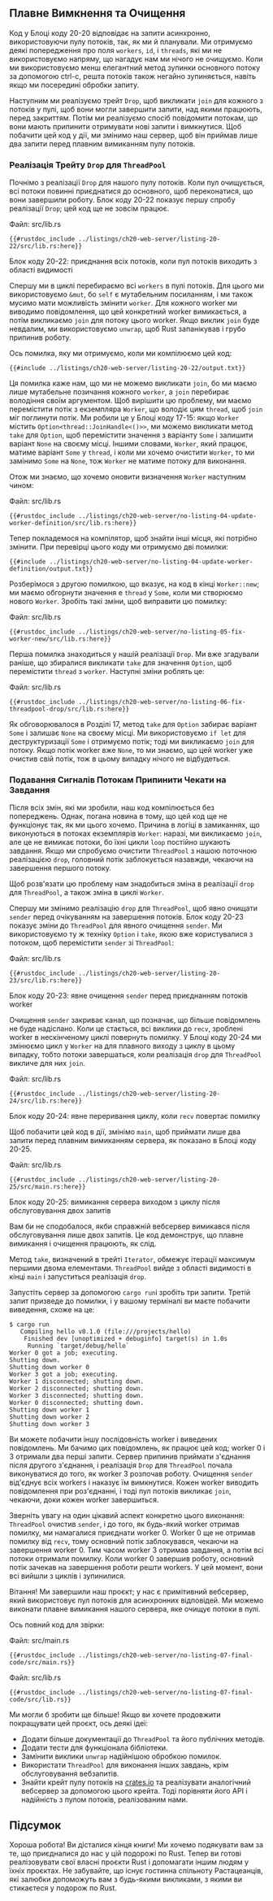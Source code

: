 ## Плавне Вимкнення та Очищення

Код у Блоці коду 20-20 відповідає на запити асинхронно, використовуючи пулу потоків, так, як ми й планували. Ми отримуємо деякі попередження про поля `workers`, `id`, і `threads`, які ми не використовуємо напряму, що нагадує нам ми нічого не очищуємо. Коли ми використовуємо менш елегантний метод зупинки основного потоку за допомогою <span
class="keystroke">ctrl-c</span>, решта потоків також негайно зупиняється, навіть якщо ми посередині обробки запиту.

Наступним ми реалізуємо трейт `Drop`, щоб викликати `join` для кожного з потоків у пулі, щоб вони могли завершити запити, над якими працюють, перед закриттям. Потім ми реалізуємо спосіб повідомити потокам, що вони мають припинити отримувати нові запити і вимкнутися. Щоб побачити цей код у дії, ми змінимо наш сервер, щоб він приймав лише два запити перед плавним вимиканням пулу потоків.

### Реалізація Трейту `Drop` для `ThreadPool`

Почнімо з реалізації `Drop` для нашого пулу потоків. Коли пул очищується, всі потоки повинні приєднатися до основного, щоб переконатися, що вони завершили роботу. Блок коду 20-22 показує першу спробу реалізації `Drop`; цей код ще не зовсім працює.

<span class="filename">Файл: src/lib.rs</span>

```rust,ignore,does_not_compile
{{#rustdoc_include ../listings/ch20-web-server/listing-20-22/src/lib.rs:here}}
```


<span class="caption">Блок коду 20-22: приєднання всіх потоків, коли пул потоків виходить з області видимості</span>

Спершу ми в циклі перебираємо всі `workers` в пулі потоків. Для цього ми використовуємо `&mut`, бо `self` є мутабельним посиланням, і ми також мусимо мати можливість змінити `worker`. Для кожного worker ми виводимо повідомлення, що цей конкретний worker вимикається, а потім викликаємо `join` для потоку цього worker. Якщо виклик `join` буде невдалим, ми використовуємо `unwrap`, щоб Rust запанікував і грубо припинив роботу.

Ось помилка, яку ми отримуємо, коли ми компілюємо цей код:

```console
{{#include ../listings/ch20-web-server/listing-20-22/output.txt}}
```

Ця помилка каже нам, що ми не можемо викликати `join`, бо ми маємо лише мутабельне позичання кожного `worker`, а `join` перебирає володіння своїм аргументом. Щоб вирішити цю проблему, ми маємо перемістити потік з екземпляра `Worker`, що володіє цим `thread`, щоб `join` міг поглинути потік. Ми робили це у Блоці коду 17-15: якщо `Worker` містить `Option<thread::JoinHandle<()>>`, ми можемо викликати метод `take` для `Option`, щоб перемістити значення з варіанту `Some` і залишити варіант `None` на своєму місці. Іншими словами, `Worker`, який працює, матиме варіант `Some` у `thread`, і коли ми хочемо очистити `Worker`, то ми замінимо `Some` на `None`, тож `Worker` не матиме потоку для виконання.

Отож ми знаємо, що хочемо оновити визначення `Worker` наступним чином:

<span class="filename">Файл: src/lib.rs</span>

```rust,ignore,does_not_compile
{{#rustdoc_include ../listings/ch20-web-server/no-listing-04-update-worker-definition/src/lib.rs:here}}
```

Тепер покладемося на компілятор, щоб знайти інші місця, які потрібно змінити. При перевірці цього коду ми отримуємо дві помилки:

```console
{{#include ../listings/ch20-web-server/no-listing-04-update-worker-definition/output.txt}}
```

Розберімося з другою помилкою, що вказує, на код в кінці `Worker::new`; ми маємо обгорнути значення e `thread` у `Some`, коли ми створюємо нового `Worker`. Зробіть такі зміни, щоб виправити цю помилку:

<span class="filename">Файл: src/lib.rs</span>

```rust,ignore,does_not_compile
{{#rustdoc_include ../listings/ch20-web-server/no-listing-05-fix-worker-new/src/lib.rs:here}}
```

Перша помилка знаходиться у нашій реалізації `Drop`. Ми вже згадували раніше, що збиралися викликати `take` для значення `Option`, щоб перемістити `thread` з `worker`. Наступні зміни роблять це:

<span class="filename">Файл: src/lib.rs</span>

```rust,ignore,not_desired_behavior
{{#rustdoc_include ../listings/ch20-web-server/no-listing-06-fix-threadpool-drop/src/lib.rs:here}}
```

Як обговорювалося в Розділі 17, метод `take` для `Option` забирає варіант `Some` і залишає `None` на своєму місці. Ми використовуємо `if let` для деструктуризації `Some` і отримуємо потік; тоді ми викликаємо `join` для потоку. Якщо потік worker вже `None`, то ми знаємо, що цей worker уже очистив свій потік, тож в цьому випадку нічого не відбудеться.

### Подавання Сигналів Потокам Припинити Чекати на Завдання

Після всіх змін, які ми зробили, наш код компілюється без попереджень. Однак, погана новина в тому, що цей код ще не функціонує так, як ми цього хочемо. Причина в логіці в замиканнях, що виконуються в потоках екземплярів `Worker`: наразі, ми викликаємо `join`, але це не вимикає потоки, бо їхні цикли `loop` постійно шукають завдання. Якщо ми спробуємо очистити `ThreadPool` з нашою поточною реалізацією `drop`, головний потік заблокується назавжди, чекаючи на завершення першого потоку.

Щоб розв'язати цю проблему нам знадобиться зміна в реалізації `drop` для `ThreadPool`, а також зміна в циклі `Worker`.

Спершу ми змінимо реалізацію `drop` для `ThreadPool`, щоб явно очищати `sender` перед очікуванням на завершення потоків. Блок коду 20-23 показує зміни до `ThreadPool` для явного очищення `sender`. Ми використовуємо ту ж техніку `Option` і `take`, якою вже користувалися з потоком, щоб перемістити `sender` зі `ThreadPool`:

<span class="filename">Файл: src/lib.rs</span>

```rust,noplayground,not_desired_behavior
{{#rustdoc_include ../listings/ch20-web-server/listing-20-23/src/lib.rs:here}}
```


<span class="caption">Блок коду 20-23: явне очищення `sender` перед приєднанням потоків worker</span>

Очищення `sender` закриває канал, що позначає, що більше повідомлень не буде надіслано. Коли це стається, всі виклики до `recv`, зроблені worker в нескінченому циклі повернуть помилку. У Блоці коду 20-24 ми змінюємо цикл у `Worker` на для плавного виходу з циклу в цьому випадку, тобто потоки завершаться, коли реалізація `drop` для `ThreadPool` викличе для них `join`.

<span class="filename">Файл: src/lib.rs</span>

```rust,noplayground
{{#rustdoc_include ../listings/ch20-web-server/listing-20-24/src/lib.rs:here}}
```


<span class="caption">Блок коду 20-24: явне переривання циклу, коли `recv` повертає помилку</span>

Щоб побачити цей код в дії, змінімо `main`, щоб приймати лише два запити перед плавним вимиканням сервера, як показано в Блоці коду 20-25.

<span class="filename">Файл: src/lib.rs</span>

```rust,ignore
{{#rustdoc_include ../listings/ch20-web-server/listing-20-25/src/main.rs:here}}
```


<span class="caption">Блок коду 20-25: вимикання сервера виходом з циклу після обслуговування двох запитів</span>

Вам би не сподобалося, якби справжній вебсервер вимикався після обслуговування лише двох запитів. Це код демонструє, що плавне вимикання і очищення працюють, як слід.

Метод `take`, визначений в трейті `Iterator`, обмежує ітерації максимум першими двома елементами. `ThreadPool` вийде з області видимості в кінці `main` і запуститься реалізація `drop`.

Запустіть сервер за допомогою `cargo run`і зробіть три запити. Третій запит призведе до помилки, і у вашому терміналі ви маєте побачити виведення, схоже на це:


<!-- manual-regeneration
cd listings/ch20-web-server/listing-20-25
cargo run
curl http://127.0.0.1:7878
curl http://127.0.0.1:7878
curl http://127.0.0.1:7878
third request will error because server will have shut down
copy output below
Can't automate because the output depends on making requests
-->

```console
$ cargo run
   Compiling hello v0.1.0 (file:///projects/hello)
    Finished dev [unoptimized + debuginfo] target(s) in 1.0s
     Running `target/debug/hello`
Worker 0 got a job; executing.
Shutting down.
Shutting down worker 0
Worker 3 got a job; executing.
Worker 1 disconnected; shutting down.
Worker 2 disconnected; shutting down.
Worker 3 disconnected; shutting down.
Worker 0 disconnected; shutting down.
Shutting down worker 1
Shutting down worker 2
Shutting down worker 3
```

Ви можете побачити іншу послідовність worker і виведених повідомлень. Ми бачимо цих повідомлень, як працює цей код; worker 0 і 3 отримали два перші запити. Сервер припинив приймати з'єднання після другого з'єднання, і реалізація `Drop` для `ThreadPool` почала виконуватися до того, як worker 3 розпочав роботу. Очищення `sender` від'єднує всіх workers і наказує їм вимкнутися. Кожен worker виводить повідомлення при роз'єднанні, і тоді пул потоків викликає `join`, чекаючи, доки кожен worker завершиться.

Зверніть увагу на один цікавий аспект конкретно цього виконання: `ThreadPool` очистив `sender`, і до того, як будь-який worker отримав помилку, ми намагалися приєднати worker 0. Worker 0 ще не отримав помилку від `recv`, тому основний потік заблокувався, чекаючи на завершення worker 0. Тим часом worker 3 отримав завдання, а потім всі потоки отримали помилку. Коли worker 0 завершив роботу, основний потік зачекав на завершення роботи решти workers. У цей момент, вони всі вийшли з циклів і зупинилися.

Вітання! Ми завершили наш проєкт; у нас є примітивний вебсервер, який використовує пул потоків для асинхронних відповідей. Ми можемо виконати плавне вимикання нашого сервера, яке очищує потоки в пулі.

Ось повний код для звірки:

<span class="filename">Файл: src/main.rs</span>

```rust,ignore
{{#rustdoc_include ../listings/ch20-web-server/no-listing-07-final-code/src/main.rs}}
```

<span class="filename">Файл: src/lib.rs</span>

```rust,noplayground
{{#rustdoc_include ../listings/ch20-web-server/no-listing-07-final-code/src/lib.rs}}
```

Ми могли б зробити ще більше! Якщо ви хочете продовжити покращувати цей проєкт, ось деякі ідеї:

* Додати більше документації до `ThreadPool` та його публічних методів.
* Додати тести для функціонала бібліотеки.
* Замінити виклики `unwrap` надійнішою обробкою помилок.
* Використати `ThreadPool` для виконання інших завдань, крім обслуговування вебзапитів.
* Знайти крейт пулу потоків на [crates.io](https://crates.io/) та реалізувати аналогічний вебсервер за допомогою цього крейта. Тоді порівняти його API і надійність з пулом потоків, реалізованим нами.

## Підсумок

Хороша робота! Ви дісталися кінця книги! Ми хочемо подякувати вам за те, що приєдналися до нас у цій подорожі по Rust. Тепер ви готові реалізовувати свої власні проєкти Rust і допомагати іншим людям у їхніх проєктах. Не забувайте, що існує гостинна спільноту Растацеанців, які залюбки допоможуть вам з будь-якими викликами, з якими ви стикаєтеся у подорож по Rust.
